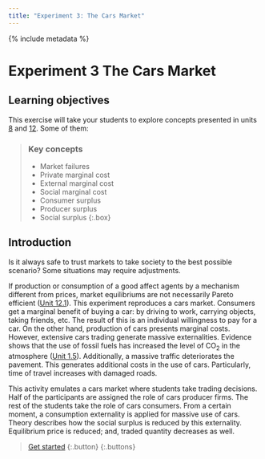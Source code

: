 ```yaml
---
title: "Experiment 3: The Cars Market"
---
```


{% include metadata %}

# **Experiment 3** The Cars Market

## Learning objectives

This exercise will take your students to explore concepts presented in units [8]( https://core-econ.org/the-economy/book/text/08.html) and [12]( https://core-econ.org/the-economy/book/text/12.html). Some of them:

> ### Key concepts
> 
> - Market failures
> - Private marginal cost
> - External marginal cost
> - Social marginal cost
> - Consumer surplus
> - Producer surplus
> - Social surplus
{:.box}


## Introduction

Is it always safe to trust markets to take society to the best possible scenario? Some situations may require adjustments.

If production or consumption of a good affect agents by a mechanism different from prices, market equilibriums are not necessarily Pareto efficient ([Unit 12.1](https://core-econ.org/the-economy/book/text/12.html#121-market-failure-external-effects-of-pollution)). This experiment reproduces a cars market. Consumers get a marginal benefit of buying a car: by driving to work, carrying objects, taking friends, etc. The result of this is an individual willingness to pay for a car. On the other hand, production of cars presents marginal costs. However, extensive cars trading generate massive externalities. Evidence shows that the use of fossil fuels has increased the level of CO<sub>2</sub> in the atmosphere ([Unit 1.5](https://core-econ.org/the-economy/book/text/01.html#15-the-economy-and-the-environment)). Additionally, a massive traffic deteriorates the pavement. This generates additional costs in the use of cars. Particularly, time of travel increases with damaged roads.

This activity emulates a cars market where students take trading decisions. Half of the participants are assigned the role of cars producer firms. The rest of the students take the role of cars consumers. From a certain moment, a consumption externality is applied for massive use of cars. Theory describes how the social surplus is reduced by this externality. Equilibrium price is reduced; and, traded quantity decreases as well.

> [Get started](03-02.html)
> {:.button}
{:.buttons}
<br/>